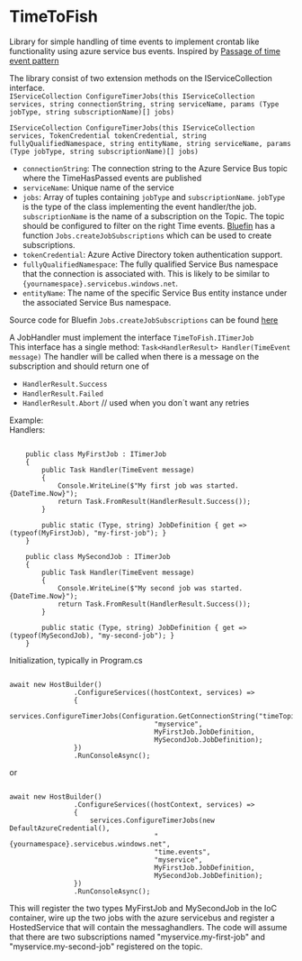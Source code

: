 # TimeToFish
Library for simple handling of time events to implement crontab like functionality using azure service bus events.
Inspired by [Passage of time event pattern](http://verraes.net/2019/05/patterns-for-decoupling-distsys-passage-of-time-event/)

The library consist of two extension methods on the IServiceCollection interface. </br>
`IServiceCollection ConfigureTimerJobs(this IServiceCollection services, string connectionString, string serviceName, params (Type jobType, string subscriptionName)[] jobs)`

`IServiceCollection ConfigureTimerJobs(this IServiceCollection services, TokenCredential tokenCredential, string fullyQualifiedNamespace, string entityName, string serviceName, params (Type jobType, string subscriptionName)[] jobs)`
- `connectionString`: The connection string to the Azure Service Bus topic where the TimeHasPassed events are published
- `serviceName`: Unique name of the service 
- `jobs`: Array of tuples containing `jobType` and `subscriptionName`. `jobType` is the type of the class implementing the event handler/the job. `subscriptionName` is the name of a subscription on the Topic. The topic should be configured to filter on the right Time events. [Bluefin](https://www.nuget.org/packages/Bluefin/) has a function `Jobs.createJobSubscriptions` which can be used to create subscriptions.
- `tokenCredential`: Azure Active Directory token authentication support.
- `fullyQualifiedNamespace`: The fully qualified Service Bus namespace that the connection is associated with. This is likely to be similar to `{yournamespace}.servicebus.windows.net`.
- `entityName`: The name of the specific Service Bus entity instance under the associated Service Bus namespace.

Source code for Bluefin `Jobs.createJobSubscriptions` can be found [here](https://github.com/thonhotels/bluefin/blob/master/src/Jobs.fs)

A JobHandler must implement the interface `TimeToFish.ITimerJob`</br> 
This interface has a single method: `Task<HandlerResult> Handler(TimeEvent message)`
The handler will be called when there is a message on the subscription and should return one of
- `HandlerResult.Success`
- `HandlerResult.Failed`
- `HandlerResult.Abort` // used when you don´t want any retries

Example:</br>
Handlers:</br>
<pre><code>
    public class MyFirstJob : ITimerJob
    {
        public Task<HandlerResult> Handler(TimeEvent message)
        {
            Console.WriteLine($"My first job was started. {DateTime.Now}");
            return Task.FromResult(HandlerResult.Success());
        }

        public static (Type, string) JobDefinition { get => (typeof(MyFirstJob), "my-first-job"); }           
    }

    public class MySecondJob : ITimerJob
    {
        public Task<HandlerResult> Handler(TimeEvent message)
        {
            Console.WriteLine($"My second job was started. {DateTime.Now}");
            return Task.FromResult(HandlerResult.Success());
        }

        public static (Type, string) JobDefinition { get => (typeof(MySecondJob), "my-second-job"); }           
    }
</code></pre>

Initialization, typically in Program.cs
<pre><code>
await new HostBuilder()
                .ConfigureServices((hostContext, services) =>
                {
                    services.ConfigureTimerJobs(Configuration.GetConnectionString("timeTopic"),
                                    "myservice", 
                                    MyFirstJob.JobDefinition,
                                    MySecondJob.JobDefinition);
                })                    
                .RunConsoleAsync();
</code></pre>

or

<pre><code>
await new HostBuilder()
                .ConfigureServices((hostContext, services) =>
                {
                    services.ConfigureTimerJobs(new DefaultAzureCredential(),
                                    "{yournamespace}.servicebus.windows.net",
                                    "time.events",
                                    "myservice", 
                                    MyFirstJob.JobDefinition,
                                    MySecondJob.JobDefinition);
                })                    
                .RunConsoleAsync();
</code></pre>

This will register the two types MyFirstJob and MySecondJob in the IoC container, wire up the two jobs with the 
azure servicebus and register a HostedService that will contain the messaghandlers.
The code will assume that there are two subscriptions named "myservice.my-first-job" and "myservice.my-second-job" 
registered on the topic.
